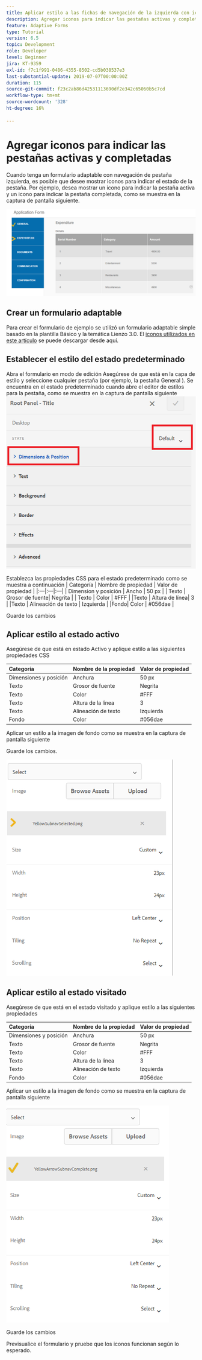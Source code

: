 ```yaml
---
title: Aplicar estilo a las fichas de navegación de la izquierda con iconos
description: Agregar iconos para indicar las pestañas activas y completadas
feature: Adaptive Forms
type: Tutorial
version: 6.5
topic: Development
role: Developer
level: Beginner
jira: KT-9359
exl-id: f7c1f991-0486-4355-8502-cd5b038537e3
last-substantial-update: 2019-07-07T00:00:00Z
duration: 115
source-git-commit: f23c2ab86d42531113690df2e342c65060b5c7cd
workflow-type: tm+mt
source-wordcount: '328'
ht-degree: 16%

---
```


# Agregar iconos para indicar las pestañas activas y completadas

Cuando tenga un formulario adaptable con navegación de pestaña izquierda, es posible que desee mostrar iconos para indicar el estado de la pestaña. Por ejemplo, desea mostrar un icono para indicar la pestaña activa y un icono para indicar la pestaña completada, como se muestra en la captura de pantalla siguiente.

![espaciado de barra de herramientas](assets/active-completed.png)

## Crear un formulario adaptable

Para crear el formulario de ejemplo se utilizó un formulario adaptable simple basado en la plantilla Básico y la temática Lienzo 3.0.
El [iconos utilizados en este artículo](assets/icons.zip) se puede descargar desde aquí.


## Establecer el estilo del estado predeterminado

Abra el formulario en modo de edición Asegúrese de que está en la capa de estilo y seleccione cualquier pestaña (por ejemplo, la pestaña General ).
Se encuentra en el estado predeterminado cuando abre el editor de estilos para la pestaña, como se muestra en la captura de pantalla siguiente
![navigation-tab](assets/navigation-tab.png)

Establezca las propiedades CSS para el estado predeterminado como se muestra a continuación | Categoría | Nombre de propiedad | Valor de propiedad | |:—|:—|:—| | Dimension y posición | Ancho | 50 px | | Texto | Grosor de fuente| Negrita | | Texto | Color | #FFF | |Texto | Altura de línea| 3 | |Texto | Alineación de texto | Izquierda | |Fondo| Color | #056dae |

Guarde los cambios

## Aplicar estilo al estado activo

Asegúrese de que está en estado Activo y aplique estilo a las siguientes propiedades CSS

| Categoría | Nombre de la propiedad | Valor de propiedad |
|:---|:---|:---|
| Dimensiones y posición | Anchura | 50 px |
| Texto | Grosor de fuente | Negrita |
| Texto | Color | #FFF |
| Texto | Altura de la línea | 3 |
| Texto | Alineación de texto | Izquierda |
| Fondo | Color | #056dae |

Aplicar un estilo a la imagen de fondo como se muestra en la captura de pantalla siguiente

Guarde los cambios.



![active-state](assets/active-state.png)

## Aplicar estilo al estado visitado

Asegúrese de que está en el estado visitado y aplique estilo a las siguientes propiedades

| Categoría | Nombre de la propiedad | Valor de propiedad |
|:---|:---|:---|
| Dimensiones y posición | Anchura | 50 px |
| Texto | Grosor de fuente | Negrita |
| Texto | Color | #FFF |
| Texto | Altura de la línea | 3 |
| Texto | Alineación de texto | Izquierda |
| Fondo | Color | #056dae |

Aplicar un estilo a la imagen de fondo como se muestra en la captura de pantalla siguiente


![visit-state](assets/visited-state.png)

Guarde los cambios

Previsualice el formulario y pruebe que los iconos funcionan según lo esperado.
